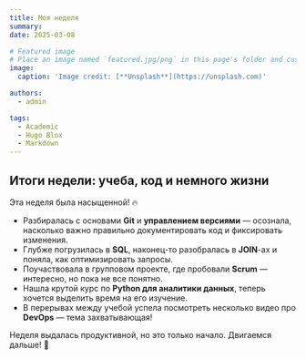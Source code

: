 ```yaml
---
title: Моя неделя
summary: 
date: 2025-03-08

# Featured image
# Place an image named `featured.jpg/png` in this page's folder and customize its options here.
image:
  caption: 'Image credit: [**Unsplash**](https://unsplash.com)'

authors:
  - admin

tags:
  - Academic
  - Hugo Blox
  - Markdown
---
```


## Итоги недели: учеба, код и немного жизни

Эта неделя была насыщенной! 🔥

- Разбиралась с основами **Git** и **управлением версиями** — осознала, насколько важно правильно документировать код и фиксировать изменения.
- Глубже погрузилась в **SQL**, наконец-то разобралась в **JOIN**-ах и поняла, как оптимизировать запросы.
- Поучаствовала в групповом проекте, где пробовали **Scrum** — интересно, но пока не все понятно.
- Нашла крутой курс по **Python для аналитики данных**, теперь хочется выделить время на его изучение.
- В перерывах между учебой успела посмотреть несколько видео про **DevOps** — тема захватывающая!

Неделя выдалась продуктивной, но это только начало. Двигаемся дальше! 🚀
